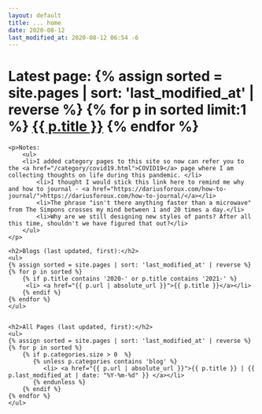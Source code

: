 ```yaml
---
layout: default
title: ... home
date: 2020-08-12
last_modified_at: 2020-08-12 06:54 -6
---
```


<div class="blurb">
	<h1>Latest page: {% assign sorted = site.pages | sort: 'last_modified_at' | reverse %}
	{% for p in sorted limit:1 %}
	  	 <a href="{{ p.url | absolute_url }}">{{ p.title }}</a>
 	{% endfor %}
	 </h1>

	<p>Notes:
		<ul>
		<li>I added category pages to this site so now can refer you to the <a href="/category/covid19.html">COVID19</a> page where I am collecting thoughts on life during this pandemic. </li>
			<li>I thought I would stick this link here to remind me why and how to journal - <a href="https://dariusforoux.com/how-to-journal/">https://dariusforoux.com/how-to-journal/</a></li>
			<li>The phrase "isn't there anything faster than a microwave" from The Simpons crosses my mind between 1 and 20 times a day.</li>
			<li>Why are we still designing new styles of pants? After all this time, shouldn't we have figured that out?</li>
		</ul>
	</p>

	<h2>Blogs (last updated, first):</h2>
	<ul>
	{% assign sorted = site.pages | sort: 'last_modified_at' | reverse %}
	{% for p in sorted %}
		{% if p.title contains '2020-' or p.title contains '2021-' %}
	  	 <li> <a href="{{ p.url | absolute_url }}">{{ p.title }}</a></li>
		{% endif %}
 	{% endfor %}
	</ul>


	<h2>All Pages (last updated, first):</h2>
	<ul>
	{% assign sorted = site.pages | sort: 'last_modified_at' | reverse %}
	{% for p in sorted %}
		{% if p.categories.size > 0  %}
		   {% unless p.categories contains 'blog' %}
	  	      <li> <a href="{{ p.url | absolute_url }}">{{ p.title }} | {{ p.last_modified_at | date: "%Y-%m-%d" }} </a></li>
		   {% endunless %}
		{% endif %}
 	{% endfor %}
	</ul>

</div><!-- /.blurb -->
